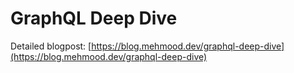 # GraphQL Deep Dive

Detailed blogpost: [https://blog.mehmood.dev/graphql-deep-dive](https://blog.mehmood.dev/graphql-deep-dive)
